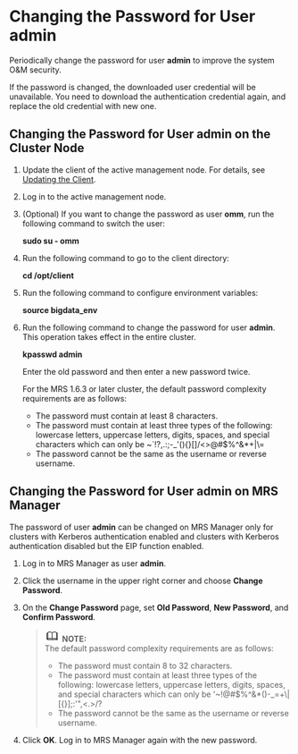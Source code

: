 # Changing the Password for User admin<a name="EN-US_TOPIC_0221415055"></a>

Periodically change the password for user  **admin**  to improve the system O&M security.

If the password is changed, the downloaded user credential will be unavailable. You need to download the authentication credential again, and replace the old credential with new one.

## Changing the Password for User admin on the Cluster Node<a name="section41705179143539"></a>

1.  Update the client of the active management node. For details, see  [Updating the Client](updating-the-client.md).
2.  Log in to the active management node.
3.  \(Optional\) If you want to change the password as user  **omm**, run the following command to switch the user:

    **sudo su - omm**

4.  Run the following command to go to the client directory:

    **cd /opt/client**

5.  Run the following command to configure environment variables:

    **source bigdata\_env**

6.  Run the following command to change the password for user  **admin**. This operation takes effect in the entire cluster.

    **kpasswd admin**

    Enter the old password and then enter a new password twice.

    For the MRS 1.6.3 or later cluster, the default password complexity requirements are as follows:

    -   The password must contain at least 8 characters.
    -   The password must contain at least three types of the following: lowercase letters, uppercase letters, digits, spaces, and special characters which can only be \~\`!?,.:;-\_'\(\)\{\}\[\]/<\>@\#$%^&\*+|\\=
    -   The password cannot be the same as the username or reverse username.


## Changing the Password for User admin on MRS Manager<a name="section59954398143935"></a>

The password of user  **admin**  can be changed on MRS Manager only for clusters with Kerberos authentication enabled and clusters with Kerberos authentication disabled but the EIP function enabled.

1.  Log in to MRS Manager as user  **admin**.
2.  Click the username in the upper right corner and choose  **Change Password**.
3.  On the  **Change Password**  page, set  **Old Password**,  **New Password**, and  **Confirm Password**.

    >![](public_sys-resources/icon-note.gif) **NOTE:**   
    >The default password complexity requirements are as follows:  
    >-   The password must contain 8 to 32 characters.  
    >-   The password must contain at least three types of the following: lowercase letters, uppercase letters, digits, spaces, and special characters which can only be '\~!@\#$%^&\*\(\)-\_=+\\|\[\{\}\];:'",<.\>/?  
    >-   The password cannot be the same as the username or reverse username.  

4.  Click  **OK**. Log in to MRS Manager again with the new password.

